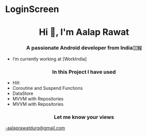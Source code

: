 # LoginScreen

<h1 align="center">Hi 👋, I'm Aalap Rawat</h1>
<h3 align="center">A passionate Android developer from India🇮🇳</h3>

- I’m currently working at [WorkIndia]

<h3 align="center">In this Project I have used </h3>

- Hilt
- Coroutine and Suspend Functions
- DataStore
- MVVM with Repositories
- MVVM with Repositories

<h3 align="center">Let me know your views</h3>

-aalaprawatdurg@gmail.com